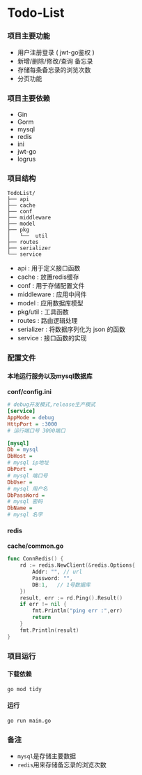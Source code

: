 # Todo-List
### 项目主要功能
- 用户注册登录 ( jwt-go鉴权 )
- 新增/删除/修改/查询 备忘录
- 存储每条备忘录的浏览次数
- 分页功能
### 项目主要依赖
- Gin
- Gorm
- mysql
- redis
- ini
- jwt-go
- logrus
### 项目结构
```shell
TodoList/
├── api
├── cache
├── conf
├── middleware
├── model
├── pkg
│   └──  util
├── routes
├── serializer
└── service
```
- api : 用于定义接口函数
- cache : 放置redis缓存
- conf : 用于存储配置文件
- middleware : 应用中间件
- model : 应用数据库模型
- pkg/util : 工具函数
- routes : 路由逻辑处理
- serializer : 将数据序列化为 json 的函数
- service : 接口函数的实现
### 配置文件
#### 本地运行服务以及mysql数据库
**conf/config.ini**
```ini
# debug开发模式,release生产模式
[service]
AppMode = debug
HttpPort = :3000
# 运行端口号 3000端口

[mysql]
Db = mysql
DbHost =
# mysql ip地址
DbPort = 
# mysql 端口号
DbUser = 
# mysql 用户名
DbPassWord = 
# mysql 密码
DbName = 
# mysql 名字
```
#### redis
**cache/common.go**
```go
func ConnRedis() {
	rd := redis.NewClient(&redis.Options{
		Addr: "", // url
		Password: "",
		DB:1,   // 1号数据库
	})
	result, err := rd.Ping().Result()
	if err != nil {
		fmt.Println("ping err :",err)
		return
	}
	fmt.Println(result)
}
```
### 项目运行
#### 下载依赖
`go mod tidy`
#### 运行
`go run main.go`
### 备注
- `mysql`是存储主要数据
- `redis`用来存储备忘录的浏览次数

